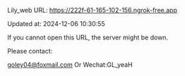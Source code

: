 Lily_web URL: https://222f-61-165-102-156.ngrok-free.app

Updated at: 2024-12-06 10:30:55

If you cannot open this URL, the server might be down.

Please contact: 

goley04@foxmail.com Or Wechat:GL_yeaH